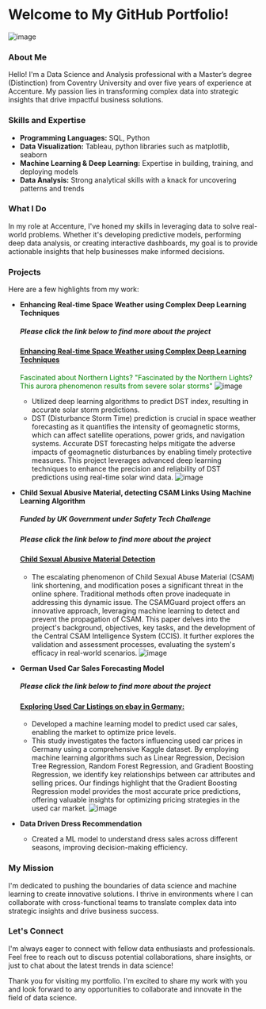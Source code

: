 # Welcome to My GitHub Portfolio!
![image](https://github.com/nawalrabia/nawalportfolio.github.io/assets/120711618/654fbf27-3c61-4b46-b50d-b9029f239291)
### About Me
Hello! I'm a Data Science and Analysis professional with a Master’s degree (Distinction) from Coventry University and over five years of experience at Accenture. My passion lies in transforming complex data into strategic insights that drive impactful business solutions.

### Skills and Expertise
- **Programming Languages:** SQL, Python
- **Data Visualization:** Tableau, python libraries such as matplotlib, seaborn
- **Machine Learning & Deep Learning:** Expertise in building, training, and deploying models
- **Data Analysis:** Strong analytical skills with a knack for uncovering patterns and trends

### What I Do
In my role at Accenture, I've honed my skills in leveraging data to solve real-world problems. Whether it's developing predictive models, performing deep data analysis, or creating interactive dashboards, my goal is to provide actionable insights that help businesses make informed decisions.

### Projects
Here are a few highlights from my work:

- **Enhancing Real-time Space Weather using Complex Deep Learning Techniques**
  ##### Please click the link below to find more about the project
  #### [Enhancing Real-time Space Weather using Complex Deep Learning Techniques](space_weather_forecasting.md)
  <span style="color: green;">Fascinated about Northern Lights? "Fascinated by the Northern Lights? This aurora phenomenon results from severe solar storms"</span>
  ![image](https://github.com/nawalrabia/nawalportfolio.github.io/assets/120711618/c9d156c3-17b5-4be8-833e-fd74f1de2412)


  - Utilized deep learning algorithms to predict DST index, resulting in accurate solar storm predictions.
  - DST (Disturbance Storm Time) prediction is crucial in space weather forecasting as it quantifies the intensity of geomagnetic storms, which can affect satellite operations, power grids, and navigation systems. Accurate DST forecasting helps mitigate the adverse impacts of geomagnetic disturbances by enabling timely protective measures. This project leverages advanced deep learning techniques to enhance the precision and reliability of DST predictions using real-time solar wind data.
   ![image](https://github.com/nawalrabia/nawalportfolio.github.io/assets/120711618/641ab551-16f0-404e-9e9e-39f46f51dad5)

- **Child Sexual Abusive Material, detecting CSAM Links Using Machine Learning Algorithm**
  ##### Funded by UK Government under Safety Tech Challenge
  ##### Please click the link below to find more about the project
  #### [Child Sexual Abusive Material Detection](csamlinkdetection.md)
  
  - The escalating phenomenon of Child Sexual Abuse Material (CSAM) link shortening, and modification poses a significant threat in the online sphere. Traditional methods often prove inadequate in addressing this dynamic issue. The CSAMGuard project offers an innovative approach, leveraging machine learning to detect and prevent the propagation of CSAM. This paper delves into the project's background, objectives, key tasks, and the development of the Central CSAM Intelligence System (CCIS). It further explores the validation and assessment processes, evaluating the system's efficacy in real-world scenarios.
  ![image](https://github.com/nawalrabia/nawalportfolio.github.io/assets/120711618/32c06d83-2017-4e86-94cd-df15198ec28e)

  

- **German Used Car Sales Forecasting Model**
  ##### Please click the link below to find more about the project
  #### [Exploring Used Car Listings on ebay in Germany:](usedcarssalesingermany.md)
  - Developed a machine learning model to predict used car sales, enabling the market to optimize price levels.
  - This study investigates the factors influencing used car prices in Germany using a comprehensive Kaggle dataset. By employing machine learning algorithms such as Linear Regression, Decision Tree Regression, Random Forest Regression, and Gradient Boosting Regression, we identify key relationships between car attributes and selling prices. Our findings highlight that the Gradient Boosting Regression model provides the most accurate price predictions, offering valuable insights for optimizing pricing strategies in the used car market.
    ![image](https://github.com/nawalrabia/nawalportfolio.github.io/assets/120711618/39423ea2-bdaf-446e-b0f3-cff65d025dfa)
    
    

- **Data Driven Dress Recommendation**
  - Created a ML model to understand dress sales across different seasons, improving decision-making efficiency.
    
### My Mission
I'm dedicated to pushing the boundaries of data science and machine learning to create innovative solutions. I thrive in environments where I can collaborate with cross-functional teams to translate complex data into strategic insights and drive business success.

### Let's Connect
I'm always eager to connect with fellow data enthusiasts and professionals. Feel free to reach out to discuss potential collaborations, share insights, or just to chat about the latest trends in data science!



Thank you for visiting my portfolio. I'm excited to share my work with you and look forward to any opportunities to collaborate and innovate in the field of data science.


